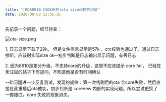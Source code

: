 ```yaml
---
title: "[RDA8910 CSDK系列]ota size问题的记录"
date: 2020-09-03 12:56:36
---
```


<p>先记录一个问题，细节待查：</p><p><img src="http://openluat-luatcommunity.oss-cn-hangzhou.aliyuncs.com/images/20200903125307948_ota-size.png" alt="ota-size.png" class="img-responsive"></p><p>1. 日志显示下载了29k， 但是文件信息显示是57k ，crc校验也通过了，通过日志推断，应该时实际size ok--初步判断是日志输出显示问题，有丢日志</p><p>2. 因为8910是差分升级，不支持core的升级，这里不应该提示 core fail， 已经在朱汪斌的帖子下有提问，不知道他是否有时间确认</p><p>--此问题进一步反复测试，发现的规律：第一次线刷后的ota 会core失败，然后直接在此重启后ota成功，初步判断是 corenew 内部的实现问题。所以尝试更换了一套接口，core 失败的现象消失。</p>
